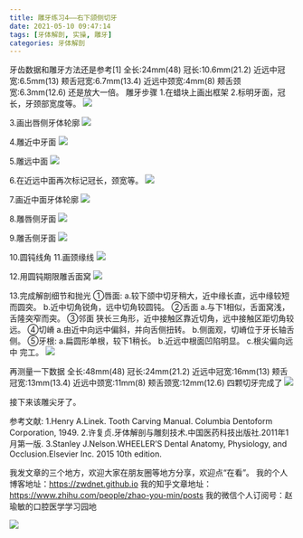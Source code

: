 ```yaml
---
title: 雕牙练习4——右下颌侧切牙
date: 2021-05-10 09:47:14
tags: [牙体解剖, 实操, 雕牙]
categories: 牙体解剖
---
```

牙齿数据和雕牙方法还是参考[1]
全长:24mm(48)
冠长:10.6mm(21.2)
近远中冠宽:6.5mm(13)
颊舌冠宽:6.7mm(13.4)
近远中颈宽:4mm(8)
颊舌颈宽:6.3mm(12.6)
还是放大一倍。
雕牙步骤
1.在蜡块上画出框架
2.标明牙面，冠长，牙颈部宽度等。
![](https://zymblog-1258069789.cos.ap-chengdu.myqcloud.com/blog0249-toothcarve/04/01.png)

3.画出唇侧牙体轮廓
![](https://zymblog-1258069789.cos.ap-chengdu.myqcloud.com/blog0249-toothcarve/04/02.png)

4.雕近中牙面
![](https://zymblog-1258069789.cos.ap-chengdu.myqcloud.com/blog0249-toothcarve/04/03.png)

5.雕远中面
![](https://zymblog-1258069789.cos.ap-chengdu.myqcloud.com/blog0249-toothcarve/04/04.png)

6.在近远中面再次标记冠长，颈宽等。
![](https://zymblog-1258069789.cos.ap-chengdu.myqcloud.com/blog0249-toothcarve/04/05.png)

7.画近中面牙体轮廓
![](https://zymblog-1258069789.cos.ap-chengdu.myqcloud.com/blog0249-toothcarve/04/06.png)

8.雕唇侧牙面
![](https://zymblog-1258069789.cos.ap-chengdu.myqcloud.com/blog0249-toothcarve/04/07.png)

9.雕舌侧牙面
![](https://zymblog-1258069789.cos.ap-chengdu.myqcloud.com/blog0249-toothcarve/04/08.png)

10.圆钝线角
11.画颈缘线
![](https://zymblog-1258069789.cos.ap-chengdu.myqcloud.com/blog0249-toothcarve/04/09.png)

12.用圆钝期限雕舌面窝
![](https://zymblog-1258069789.cos.ap-chengdu.myqcloud.com/blog0249-toothcarve/04/10.png)

13.完成解剖细节和抛光
①唇面:
a.较下颌中切牙稍大，近中缘长直，远中缘较短而圆突。
b.近中切角锐角，远中切角较圆钝。
②舌面
a.与下1相似，舌面窝浅，舌隆突窄而突。
③邻面
狭长三角形，近中接触区靠近切角，远中接触区距切角较远。
④切嵴
a.由近中向远中偏斜，并向舌侧扭转。
b.侧面观，切嵴位于牙长轴舌侧。
⑤牙根:
a.扁圆形单根，较下1稍长。
b.近远中根面凹陷明显。
c.根尖偏向远中
完工。
![](https://zymblog-1258069789.cos.ap-chengdu.myqcloud.com/blog0249-toothcarve/04/11.png)

再测量一下数据
全长:48mm(48)
冠长:24mm(21.2)
近远中冠宽:16mm(13)
颊舌冠宽:13mm(13.4)
近远中颈宽:11mm(8)
颊舌颈宽:12mm(12.6)
四颗切牙完成了
![](https://zymblog-1258069789.cos.ap-chengdu.myqcloud.com/blog0249-toothcarve/04/12.png)

接下来该雕尖牙了。






参考文献:
1.Henry A.Linek. Tooth Carving Manual. Columbia Dentoform Corporation, 1949.
2.许复贞.牙体解剖与雕刻技术.中国医药科技出版社.2011年1月第一版.
3.Stanley J.Nelson.WHEELER’S Dental Anatomy, Physiology, and Occlusion.Elsevier Inc. 2015 10th edition.








我发文章的三个地方，欢迎大家在朋友圈等地方分享，欢迎点“在看”。
我的个人博客地址：https://zwdnet.github.io
我的知乎文章地址： https://www.zhihu.com/people/zhao-you-min/posts
我的微信个人订阅号：赵瑜敏的口腔医学学习园地








![](https://zymblog-1258069789.cos.ap-chengdu.myqcloud.com/other/wx.jpg)
